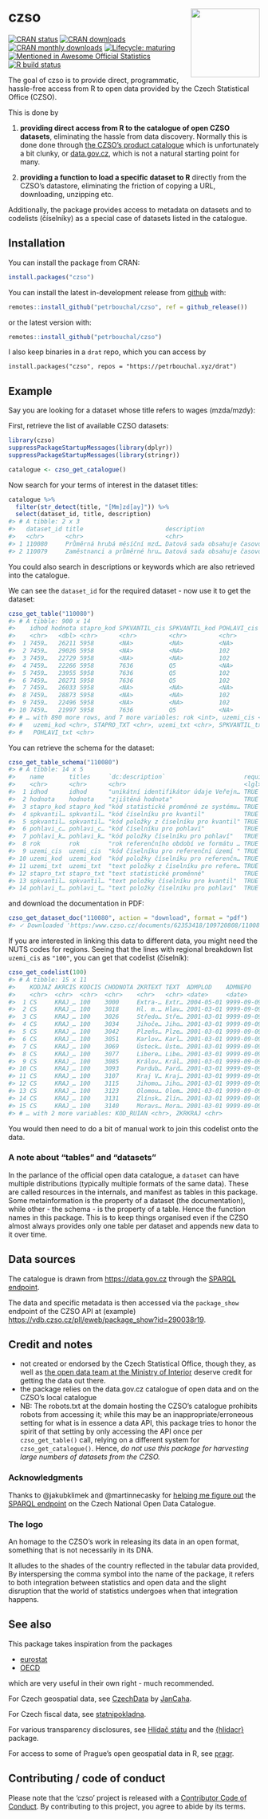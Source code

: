 
<!-- README.md is generated from README.Rmd. Please edit that file -->

# czso <img src='man/figures/logo.png' align="right" height="138" />

<!-- badges: start -->

[![CRAN
status](https://www.r-pkg.org/badges/version/czso)](https://CRAN.R-project.org/package=czso)
[![CRAN
downloads](https://cranlogs.r-pkg.org/badges/grand-total/czso)](https://CRAN.R-project.org/package=czso)
[![CRAN monthly
downloads](https://cranlogs.r-pkg.org/badges/last-month/czso)](https://CRAN.R-project.org/package=czso)
[![Lifecycle:
maturing](https://img.shields.io/badge/lifecycle-maturing-blue.svg)](https://lifecycle.r-lib.org/articles/stages.html)
[![Mentioned in Awesome Official
Statistics](https://awesome.re/mentioned-badge.svg)](https://github.com/SNStatComp/awesome-official-statistics-software)
[![R build
status](https://github.com/petrbouchal/czso/workflows/R-CMD-check/badge.svg)](https://github.com/petrbouchal/czso/actions)
<!-- badges: end -->

The goal of czso is to provide direct, programmatic, hassle-free access
from R to open data provided by the Czech Statistical Office (CZSO).

This is done by

1.  **providing direct access from R to the catalogue of open CZSO
    datasets**, eliminating the hassle from data discovery. Normally
    this is done done through [the CZSO’s product
    catalogue](https://www.czso.cz/csu/czso/otevrena-data-v-katalogu-produktu-csu)
    which is unfortunately a bit clunky, or
    [data.gov.cz](https://data.gov.cz), which is not a natural starting
    point for many.

2.  **providing a function to load a specific dataset to R** directly
    from the CZSO’s datastore, eliminating the friction of copying a
    URL, downloading, unzipping etc.

Additionally, the package provides access to metadata on datasets and to
codelists (číselníky) as a special case of datasets listed in the
catalogue.

## Installation

You can install the package from CRAN:

``` r
install.packages("czso")
```

You can install the latest in-development release from
[github](https://github.com/petrbouchal/czso) with:

``` r
remotes::install_github("petrbouchal/czso", ref = github_release())
```

or the latest version with:

``` r
remotes::install_github("petrbouchal/czso")
```

I also keep binaries in a `drat` repo, which you can access by

    install.packages("czso", repos = "https://petrbouchal.xyz/drat")

## Example

Say you are looking for a dataset whose title refers to wages
(mzda/mzdy):

First, retrieve the list of available CZSO datasets:

``` r
library(czso)
suppressPackageStartupMessages(library(dplyr))
suppressPackageStartupMessages(library(stringr))

catalogue <- czso_get_catalogue()
```

Now search for your terms of interest in the dataset titles:

``` r
catalogue %>% 
  filter(str_detect(title, "[Mm]zd[ay]")) %>% 
  select(dataset_id, title, description)
#> # A tibble: 2 x 3
#>   dataset_id title                       description                            
#>   <chr>      <chr>                       <chr>                                  
#> 1 110080     Průměrná hrubá měsíční mzd… Datová sada obsahuje časovou řadu prům…
#> 2 110079     Zaměstnanci a průměrné hru… Datová sada obsahuje časovou řadu počt…
```

You could also search in descriptions or keywords which are also
retrieved into the catalogue.

We can see the `dataset_id` for the required dataset - now use it to get
the dataset:

``` r
czso_get_table("110080")
#> # A tibble: 900 x 14
#>    idhod hodnota stapro_kod SPKVANTIL_cis SPKVANTIL_kod POHLAVI_cis POHLAVI_kod
#>    <chr>   <dbl> <chr>      <chr>         <chr>         <chr>       <chr>      
#>  1 7459…   26211 5958       <NA>          <NA>          <NA>        <NA>       
#>  2 7459…   29026 5958       <NA>          <NA>          102         1          
#>  3 7459…   22729 5958       <NA>          <NA>          102         2          
#>  4 7459…   22266 5958       7636          Q5            <NA>        <NA>       
#>  5 7459…   23955 5958       7636          Q5            102         1          
#>  6 7459…   20271 5958       7636          Q5            102         2          
#>  7 7459…   26033 5958       <NA>          <NA>          <NA>        <NA>       
#>  8 7459…   28873 5958       <NA>          <NA>          102         1          
#>  9 7459…   22496 5958       <NA>          <NA>          102         2          
#> 10 7459…   21997 5958       7636          Q5            <NA>        <NA>       
#> # … with 890 more rows, and 7 more variables: rok <int>, uzemi_cis <chr>,
#> #   uzemi_kod <chr>, STAPRO_TXT <chr>, uzemi_txt <chr>, SPKVANTIL_txt <chr>,
#> #   POHLAVI_txt <chr>
```

You can retrieve the schema for the dataset:

``` r
czso_get_table_schema("110080")
#> # A tibble: 14 x 5
#>    name       titles     `dc:description`                      required datatype
#>    <chr>      <chr>      <chr>                                 <lgl>    <chr>   
#>  1 idhod      idhod      "unikátní identifikátor údaje Veřejn… TRUE     string  
#>  2 hodnota    hodnota    "zjištěná hodnota"                    TRUE     number  
#>  3 stapro_kod stapro_kod "kód statistické proměnné ze systému… TRUE     string  
#>  4 spkvantil… spkvantil… "kód číselníku pro kvantil"           TRUE     string  
#>  5 spkvantil… spkvantil… "kód položky z číselníku pro kvantil" TRUE     string  
#>  6 pohlavi_c… pohlavi_c… "kód číselníku pro pohlaví"           TRUE     string  
#>  7 pohlavi_k… pohlavi_k… "kód položky číselníku pro pohlaví"   TRUE     string  
#>  8 rok        rok        "rok referenčního období ve formátu … TRUE     number  
#>  9 uzemi_cis  uzemi_cis  "kód číselníku pro referenční území " TRUE     string  
#> 10 uzemi_kod  uzemi_kod  "kód položky číselníku pro referenčn… TRUE     string  
#> 11 uzemi_txt  uzemi_txt  "text položky z číselníku pro refere… TRUE     string  
#> 12 stapro_txt stapro_txt "text statistické proměnné"           TRUE     string  
#> 13 spkvantil… spkvantil… "text položky číselníku pro kvantil"  TRUE     string  
#> 14 pohlavi_t… pohlavi_t… "text položky číselníku pro pohlaví"  TRUE     string
```

and download the documentation in PDF:

``` r
czso_get_dataset_doc("110080", action = "download", format = "pdf")
#> ✓ Downloaded 'https:/www.czso.cz/documents/62353418/109720808/110080-19dds.pdf' to '110080-19dds.pdf'
```

If you are interested in linking this data to different data, you might
need the NUTS codes for regions. Seeing that the lines with regional
breakdown list `uzemi_cis` as `"100"`, you can get that codelist
(číselník):

``` r
czso_get_codelist(100)
#> # A tibble: 15 x 11
#>    KODJAZ AKRCIS KODCIS CHODNOTA ZKRTEXT TEXT  ADMPLOD    ADMNEPO    CZNUTS
#>    <chr>  <chr>  <chr>  <chr>    <chr>   <chr> <date>     <date>     <chr> 
#>  1 CS     KRAJ_… 100    3000     Extra-… Extr… 2004-05-01 9999-09-09 CZZZZ 
#>  2 CS     KRAJ_… 100    3018     Hl. m.… Hlav… 2001-03-01 9999-09-09 CZ010 
#>  3 CS     KRAJ_… 100    3026     Středo… Stře… 2001-03-01 9999-09-09 CZ020 
#>  4 CS     KRAJ_… 100    3034     Jihoče… Jiho… 2001-03-01 9999-09-09 CZ031 
#>  5 CS     KRAJ_… 100    3042     Plzeňs… Plze… 2001-03-01 9999-09-09 CZ032 
#>  6 CS     KRAJ_… 100    3051     Karlov… Karl… 2001-03-01 9999-09-09 CZ041 
#>  7 CS     KRAJ_… 100    3069     Ústeck… Úste… 2001-03-01 9999-09-09 CZ042 
#>  8 CS     KRAJ_… 100    3077     Libere… Libe… 2001-03-01 9999-09-09 CZ051 
#>  9 CS     KRAJ_… 100    3085     Králov… Král… 2001-03-01 9999-09-09 CZ052 
#> 10 CS     KRAJ_… 100    3093     Pardub… Pard… 2001-03-01 9999-09-09 CZ053 
#> 11 CS     KRAJ_… 100    3107     Kraj V… Kraj… 2001-03-01 9999-09-09 CZ063 
#> 12 CS     KRAJ_… 100    3115     Jihomo… Jiho… 2001-03-01 9999-09-09 CZ064 
#> 13 CS     KRAJ_… 100    3123     Olomou… Olom… 2001-03-01 9999-09-09 CZ071 
#> 14 CS     KRAJ_… 100    3131     Zlínsk… Zlín… 2001-03-01 9999-09-09 CZ072 
#> 15 CS     KRAJ_… 100    3140     Moravs… Mora… 2001-03-01 9999-09-09 CZ080 
#> # … with 2 more variables: KOD_RUIAN <chr>, ZKRKRAJ <chr>
```

You would then need to do a bit of manual work to join this codelist
onto the data.

### A note about “tables” and “datasets”

In the parlance of the official open data catalogue, a `dataset` can
have multiple distributions (typically multiple formats of the same
data). These are called resources in the internals, and manifest as
tables in this package. Some metainformation is the property of a
dataset (the documentation), while other - the schema - is the property
of a table. Hence the function names in this package. This is to keep
things organised even if the CZSO almost always provides only one table
per dataset and appends new data to it over time.

## Data sources

The catalogue is drawn from <https://data.gov.cz> through the [SPARQL
endpoint](https://data.gov.cz/sparql).

The data and specific metadata is then accessed via the `package_show`
endpoint of the CZSO API at (example)
<https://vdb.czso.cz/pll/eweb/package_show?id=290038r19>.

## Credit and notes

-   not created or endorsed by the Czech Statistical Office, though
    they, as well as [the open data team at the Ministry of
    Interior](https://data.gov.cz/) deserve credit for getting the data
    out there.
-   the package relies on the data.gov.cz catalogue of open data and on
    the CZSO’s local catalogue
-   NB: The robots.txt at the domain hosting the CZSO’s catalogue
    prohibits robots from accessing it; while this may be an
    inappropriate/erroneous setting for what is in essence a data API,
    this package tries to honor the spirit of that setting by only
    accessing the API once per `czso_get_table()` call, relying on a
    different system for `czso_get_catalogue()`. Hence, *do not use this
    package for harvesting large numbers of datasets from the CZSO.*

### Acknowledgments

Thanks to @jakubklimek and @martinnecasky for [helping me figure
out](https://github.com/opendata-mvcr/nkod/issues/19) the [SPARQL
endpoint](https://data.gov.cz/sparql) on the Czech National Open Data
Catalogue.

### The logo

An homage to the CZSO’s work in releasing its data in an open format,
something that is not necessarily in its DNA.

It alludes to the shades of the country reflected in the tabular data
provided, By interspersing the comma symbol into the name of the
package, it refers to both integration between statistics and open data
and the slight disruption that the world of statistics undergoes when
that integration happens.

## See also

This package takes inspiration from the packages

-   [eurostat](https://github.com/rOpenGov/eurostat/)
-   [OECD](https://github.com/expersso/OECD)

which are very useful in their own right - much recommended.

For Czech geospatial data, see
[CzechData](https://github.com/JanCaha/CzechData/) by
[JanCaha](https://github.com/JanCaha/).

For Czech fiscal data, see
[statnipokladna](https://github.com/petrbouchal/statnipokladna).

For various transparency disclosures, see [Hlídač
státu](https://www.hlidacstatu.cz/) and the
[{hlidacr}](https://cran.r-project.org/package=hlidacr) package.

For access to some of Prague’s open geospatial data in R, see
[pragr](https://github.com/petrbouchal/pragr).

## Contributing / code of conduct

Please note that the ‘czso’ project is released with a [Contributor Code
of Conduct](https://petrbouchal.xyz/czso/CODE_OF_CONDUCT.html). By
contributing to this project, you agree to abide by its terms.
